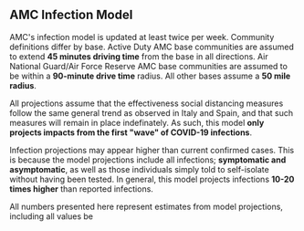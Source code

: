 ## AMC Infection Model

AMC's infection model is updated at least twice per week. Community definitions differ by base.  Active Duty AMC base communities are assumed to extend **45 minutes driving time** from the base in all directions.  Air National Guard/Air Force Reserve AMC base communities are assumed to be within a **90-minute drive time** radius.  All other bases assume a **50 mile radius**.

All projections assume that the effectiveness social distancing measures follow the same general trend as observed in Italy and Spain, and that such measures will remain in place indefinately.  As such, this model __only projects impacts from the first "wave" of COVID-19 infections__.

Infection projections may appear higher than current confirmed cases.
This is because the model projections include all infections; **symptomatic and asymptomatic**, as well as those individuals simply told to self-isolate without having been tested.  In general, this model projects infections **10-20 times higher** than reported infections.   

All numbers presented here represent estimates from model projections, including all values be
